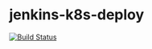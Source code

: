 # jenkins-k8s-deploy

[![Build Status](http://localhost:8080/buildStatus/icon?job=jenkins-kubernetes-deployment%2Fmain)](http://localhost:8080/job/jenkins-kubernetes-deployment/job/main/badge/icon?style=plastic)
